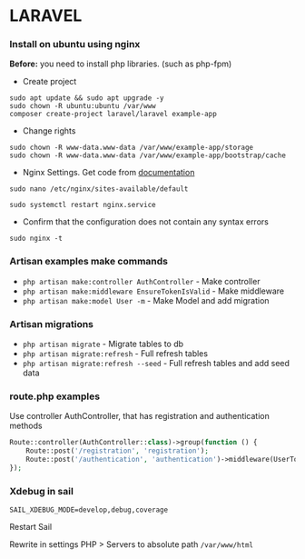 # LARAVEL

### Install on ubuntu using nginx

**Before:** you need to install php libraries. (such as php-fpm)

* Create project

```shell
sudo apt update && sudo apt upgrade -y
sudo chown -R ubuntu:ubuntu /var/www
composer create-project laravel/laravel example-app
```

* Change rights

```shell
sudo chown -R www-data.www-data /var/www/example-app/storage
sudo chown -R www-data.www-data /var/www/example-app/bootstrap/cache
```

* Nginx Settings. Get code from [documentation](https://laravel.com/docs/9.x/deployment)

```shell
sudo nano /etc/nginx/sites-available/default
```

```shell
sudo systemctl restart nginx.service
```

* Confirm that the configuration does not contain any syntax errors

```shell
sudo nginx -t
```

### Artisan examples make commands

* `php artisan make:controller AuthController` - Make controller
* `php artisan make:middleware EnsureTokenIsValid` - Make middleware
* `php artisan make:model User -m` - Make Model and add migration

### Artisan migrations

* `php artisan migrate` - Migrate tables to db
* `php artisan migrate:refresh` - Full refresh tables
* `php artisan migrate:refresh --seed` - Full refresh tables and add seed data

### route.php examples

Use controller AuthController, that has registration and authentication methods

```php
Route::controller(AuthController::class)->group(function () {
    Route::post('/registration', 'registration');
    Route::post('/authentication', 'authentication')->middleware(UserToken::class);
});
```

### Xdebug in sail

```dotenv
SAIL_XDEBUG_MODE=develop,debug,coverage
```

Restart Sail

Rewrite in settings PHP > Servers to absolute path `/var/www/html`
